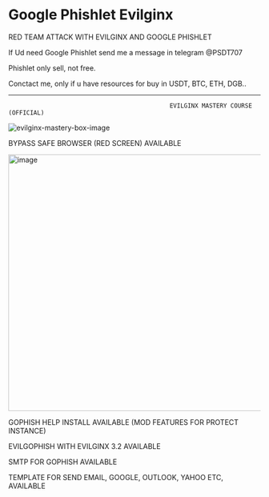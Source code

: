 # Google Phishlet Evilginx
RED TEAM ATTACK WITH EVILGINX AND GOOGLE PHISHLET

If Ud need Google Phishlet send me a message in telegram @PSDT707

Phishlet only sell, not free.

Conctact me, only if u have resources for buy in USDT, BTC, ETH, DGB..

----------------------------------------------------------------------------------------------------------------------------------------
                                                 EVILGINX MASTERY COURSE (OFFICIAL)

![evilginx-mastery-box-image](https://github.com/Dazmed707/Google-Phishlet-Evilginx/assets/35184132/eee6bf77-a6f0-4203-ba65-781bafd74df9)

BYPASS SAFE BROWSER (RED SCREEN) AVAILABLE

<img width="512" alt="image" src="https://github.com/Dazmed707/Google-Phishlet-Evilginx/assets/35184132/6ecb9ad2-85b3-4109-b345-7611fb1c0619">


GOPHISH HELP INSTALL AVAILABLE (MOD FEATURES FOR PROTECT INSTANCE)

EVILGOPHISH WITH EVILGINX 3.2 AVAILABLE

SMTP FOR GOPHISH AVAILABLE

TEMPLATE FOR SEND EMAIL, GOOGLE, OUTLOOK, YAHOO ETC, AVAILABLE
